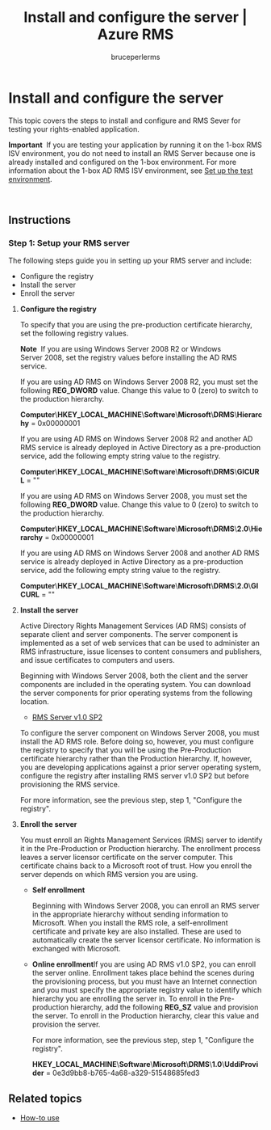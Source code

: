 ﻿---
# required metadata

title: Install and configure the server | Azure RMS
description: Install and configure and RMS Sever for testing your rights-enabled application.
keywords:
author: bruceperlerms
manager: mbaldwin
ms.date: 04/28/2016
ms.topic: article
ms.prod: azure
ms.service: rights-management
ms.technology: techgroup-identity
ms.assetid: 32C7F387-CF7E-4CE0-AFC9-4C63FE1E134A
# optional metadata

#ROBOTS:
audience: developer
#ms.devlang:
ms.reviewer: shubhamp
ms.suite: ems
#ms.tgt_pltfrm:
#ms.custom:

---

# Install and configure the server

This topic covers the steps to install and configure and RMS Sever for testing your rights-enabled application.

**Important**  If you are testing your application by running it on the 1-box RMS ISV environment, you do not need to install an RMS Server because one is already installed and configured on the 1-box environment.
For more information about the 1-box AD RMS ISV environment, see [Set up the test environment](how-to-set-up-your-test-environment.md).

 

## Instructions

### Step 1: Setup your RMS server

The following steps guide you in setting up your RMS server and include:

-   Configure the registry
-   Install the server
-   Enroll the server

1.  **Configure the registry**

    To specify that you are using the pre-production certificate hierarchy, set the following registry values.

    **Note**  If you are using Windows Server 2008 R2 or Windows Server 2008, set the registry values before installing the AD RMS service.

    If you are using AD RMS on Windows Server 2008 R2, you must set the following **REG\_DWORD** value. Change this value to 0 (zero) to switch to the production hierarchy.

    **Computer**\\**HKEY\_LOCAL\_MACHINE**\\**Software**\\**Microsoft**\\**DRMS**\\**Hierarchy** = 0x00000001

    If you are using AD RMS on Windows Server 2008 R2 and another AD RMS service is already deployed in Active Directory as a pre-production service, add the following empty string value to the registry.

    **Computer**\\**HKEY\_LOCAL\_MACHINE**\\**Software**\\**Microsoft**\\**DRMS**\\**GICURL** = ""

    If you are using AD RMS on Windows Server 2008, you must set the following **REG\_DWORD** value. Change this value to 0 (zero) to switch to the production hierarchy.

    **Computer**\\**HKEY\_LOCAL\_MACHINE**\\**Software**\\**Microsoft**\\**DRMS**\\**2.0**\\**Hierarchy** = 0x00000001

    If you are using AD RMS on Windows Server 2008 and another AD RMS service is already deployed in Active Directory as a pre-production service, add the following empty string value to the registry.

    **Computer**\\**HKEY\_LOCAL\_MACHINE**\\**Software**\\**Microsoft**\\**DRMS**\\**2.0**\\**GICURL** = ""

2.  **Install the server**

    Active Directory Rights Management Services (AD RMS) consists of separate client and server components. The server component is implemented as a set of web services that can be used to administer an RMS infrastructure, issue licenses to content consumers and publishers, and issue certificates to computers and users.

    Beginning with Windows Server 2008, both the client and the server components are included in the operating system. You can download the server components for prior operating systems from the following location.

    -   [RMS Server v1.0 SP2](http://go.microsoft.com/fwlink/p/?linkid=73722)

    To configure the server component on Windows Server 2008, you must install the AD RMS role. Before doing so, however, you must configure the registry to specify that you will be using the Pre-Production certificate hierarchy rather than the Production hierarchy. If, however, you are developing applications against a prior server operating system, configure the registry after installing RMS server v1.0 SP2 but before provisioning the RMS service.

    For more information, see the previous step, step 1, "Configure the registry".

3.  **Enroll the server**

    You must enroll an Rights Management Services (RMS) server to identify it in the Pre-Production or Production hierarchy. The enrollment process leaves a server licensor certificate on the server computer. This certificate chains back to a Microsoft root of trust. How you enroll the server depends on which RMS version you are using.

    -   **Self enrollment**

        Beginning with Windows Server 2008, you can enroll an RMS server in the appropriate hierarchy without sending information to Microsoft. When you install the RMS role, a self-enrollment certificate and private key are also installed. These are used to automatically create the server licensor certificate. No information is exchanged with Microsoft.

    -   **Online enrollment**If you are using AD RMS v1.0 SP2, you can enroll the server online. Enrollment takes place behind the scenes during the provisioning process, but you must have an Internet connection and you must specify the appropriate registry value to identify which hierarchy you are enrolling the server in. To enroll in the Pre-production hierarchy, add the following **REG\_SZ** value and provision the server. To enroll in the Production hierarchy, clear this value and provision the server.

        For more information, see the previous step, step 1, "Configure the registry".

        **HKEY\_LOCAL\_MACHINE**\\**Software**\\**Microsoft**\\**DRMS**\\**1.0**\\**UddiProvider** = 0e3d9bb8-b765-4a68-a329-51548685fed3

## Related topics

* [How-to use](how-to-use-msipc.md)
 

 



